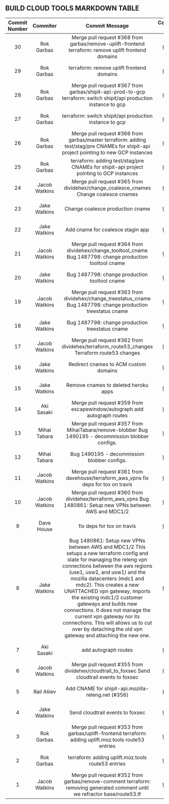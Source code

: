 ## BUILD CLOUD TOOLS MARKDOWN TABLE

| Commit Number | Commiter | Commit Message | Commit Url | Date | 
|:---:|:----:|:----------------------------------:|:------:|:----:| 
|30|Rok Garbas|Merge pull request #368 from garbas/remove-uplift-frontend  terraform: remove uplift frontend domains|[URL](https://github.com/mozilla-releng/build-cloud-tools/commit/1e5bb332a44d6461ff1207426271f5fa49a23b3c)|2018-10-23 14:44:31 
|29|Rok Garbas|terraform: remove uplift frontend domains|[URL](https://github.com/mozilla-releng/build-cloud-tools/commit/4ff072ef8dc8f15d4cf34133d38df320cb817c78)|2018-10-23 14:34:25 
|28|Rok Garbas|Merge pull request #367 from garbas/shipit-api-prod-to-gcp  terraform: switch shipit/api production instance to gcp|[URL](https://github.com/mozilla-releng/build-cloud-tools/commit/10c7c40887b1684a0710081c9e9c748bed3cd072)|2018-10-19 12:50:12 
|27|Rok Garbas|terraform: switch shipit/api production instance to gcp|[URL](https://github.com/mozilla-releng/build-cloud-tools/commit/b3690c363db12052448de45ac33c5d2a96b28ce6)|2018-10-18 19:02:14 
|26|Rok Garbas|Merge pull request #366 from garbas/master  terraform: adding test/stag/pre CNAMEs for shipit-api project pointing to new GCP instances|[URL](https://github.com/mozilla-releng/build-cloud-tools/commit/2d14bf0bbc7f4db23218dbfe8871c7b3dd010e0c)|2018-10-18 10:49:28 
|25|Rok Garbas|terraform: adding test/stag/pre CNAMEs for shipit-api project pointing to GCP instances|[URL](https://github.com/mozilla-releng/build-cloud-tools/commit/14f95fecd81da068b667fd4cd834aea3e63abe47)|2018-10-17 11:26:37 
|24|Jacob Watkins|Merge pull request #365 from dividehex/change_coalesce_cnames  Change coalesce cnames|[URL](https://github.com/mozilla-releng/build-cloud-tools/commit/89b0f4cfa0a2d6da3027c2c4d3df3e63b34c8d29)|2018-10-11 18:01:15 
|23|Jake Watkins|Change coalesce production cname|[URL](https://github.com/mozilla-releng/build-cloud-tools/commit/b6ebdcaaedd137f7c5ba72a893ed0363513d222b)|2018-10-11 17:03:49 
|22|Jake Watkins|Add cname for coalesce stagin app|[URL](https://github.com/mozilla-releng/build-cloud-tools/commit/b82a141ed1f746fbdf5d82b710755085175fc441)|2018-10-11 16:58:20 
|21|Jacob Watkins|Merge pull request #364 from dividehex/change_tooltool_cname  Bug 1487798: change production tooltool cname|[URL](https://github.com/mozilla-releng/build-cloud-tools/commit/96a0f72f551d4573b947b6c4f3c6ee47d52bdb61)|2018-10-09 17:10:30 
|20|Jake Watkins|Bug 1487798: change production tooltool cname|[URL](https://github.com/mozilla-releng/build-cloud-tools/commit/6f8cfcdb6e12a2daea03d95c9063239042f51b6b)|2018-10-09 16:48:56 
|19|Jacob Watkins|Merge pull request #363 from dividehex/change_treestatus_cname  Bug 1487798: change production treestatus cname|[URL](https://github.com/mozilla-releng/build-cloud-tools/commit/a45fd3dd53f710e082cba5eb1ed7826ff23cd767)|2018-10-09 16:40:32 
|18|Jake Watkins|Bug 1487798: change production treestatus cname|[URL](https://github.com/mozilla-releng/build-cloud-tools/commit/3a89d93827d64ae6d16f10f1907155208acba0d8)|2018-10-09 16:06:33 
|17|Jacob Watkins|Merge pull request #362 from dividehex/terraform_route53_changes  Terraform route53 changes|[URL](https://github.com/mozilla-releng/build-cloud-tools/commit/a8f53901312a6a221f0c2736187699bb05cd5c36)|2018-10-03 15:47:54 
|16|Jake Watkins|Redirect cnames to ACM custom domains|[URL](https://github.com/mozilla-releng/build-cloud-tools/commit/6595476dd243bcef7355fa9fe1199db2bdb57c59)|2018-09-28 19:16:17 
|15|Jake Watkins|Remove cnames to deleted heroku apps|[URL](https://github.com/mozilla-releng/build-cloud-tools/commit/4e8869e205361db3868446c2083bcb1576e55e1a)|2018-09-28 19:10:55 
|14|Aki Sasaki|Merge pull request #359 from escapewindow/autograph  add autograph routes|[URL](https://github.com/mozilla-releng/build-cloud-tools/commit/6e16fc3f025ee0b64293db3c61ef43b81ed16c6c)|2018-09-24 16:11:04 
|13|Mihai Tabara|Merge pull request #357 from MihaiTabara/remove-blobber  Bug 1490195 - decommission blobber configs.|[URL](https://github.com/mozilla-releng/build-cloud-tools/commit/78c8f1e6db3162384068ef8abbb9e54632575861)|2018-09-19 11:17:20 
|12|Mihai Tabara|Bug 1490195 - decommission blobber configs.|[URL](https://github.com/mozilla-releng/build-cloud-tools/commit/913da8ed15cb570f35a6d84414940ee1c3d4b60b)|2018-09-14 06:47:29 
|11|Jacob Watkins|Merge pull request #361 from davehouse/terraform_aws_vpns  fix deps for tox on travis|[URL](https://github.com/mozilla-releng/build-cloud-tools/commit/6e2db5d3a74bcd276ef79b2be6ea8b867c651de6)|2018-09-18 21:54:59 
|10|Jacob Watkins|Merge pull request #360 from dividehex/terraform_aws_vpns  Bug 1480861: Setup new VPNs between AWS and MDC1/2|[URL](https://github.com/mozilla-releng/build-cloud-tools/commit/05ab49cb7aab01390f6e70f5171892db00072865)|2018-09-18 20:01:51 
|9|Dave House|fix deps for tox on travis|[URL](https://github.com/mozilla-releng/build-cloud-tools/commit/77cd7caa95612cabb27387871d65ba3306a5b698)|2018-09-18 19:59:35 
|8|Jake Watkins|Bug 1480861: Setup new VPNs between AWS and MDC1/2          This setups a new terraform config and state for managing the         releng vpn connections between the aws regions (use1, usw2, and         usw1) and the mozilla datacenters (mdc1 and mdc2).  This         creates a new UNATTACHED vpn gateway, imports the existing         mdc1/2 customer gateways and builds new connections.  It does         not manage the current vpn gateway nor its connections.  This         will allows us to cut over by detaching the old vpn gateway and         attaching the new one.|[URL](https://github.com/mozilla-releng/build-cloud-tools/commit/1dd12688fc17909bbc1645b95ecd1d704a2afbbf)|2018-09-18 18:44:26 
|7|Aki Sasaki|add autograph routes|[URL](https://github.com/mozilla-releng/build-cloud-tools/commit/e1f8f605b3ed5fd9bab74dd355632f119fa7e332)|2018-09-17 19:33:03 
|6|Jacob Watkins|Merge pull request #355 from dividehex/cloudtrail_to_foxsec  Send cloudtrail events to foxsec|[URL](https://github.com/mozilla-releng/build-cloud-tools/commit/1a5c55687bcabc93abfc10bafe235a54b6c5085d)|2018-09-06 15:58:55 
|5|Rail Aliiev|Add CNAME for shipit-api.mozilla-releng.net (#356)|[URL](https://github.com/mozilla-releng/build-cloud-tools/commit/1467928b9a7bb4377f2062ee9dd4c4f8160f7826)|2018-09-06 15:53:28 
|4|Jake Watkins|Send cloudtrail events to foxsec|[URL](https://github.com/mozilla-releng/build-cloud-tools/commit/7a489ed9b5864775939b3006f6d6581d724ab935)|2018-09-04 20:25:35 
|3|Rok Garbas|Merge pull request #353 from garbas/uplift-frontend  terraform: adding uplift.moz.tools route53 entries|[URL](https://github.com/mozilla-releng/build-cloud-tools/commit/632bfc5b7eaabffd4b1aa9fe37328aea16920ffd)|2018-08-24 13:05:32 
|2|Rok Garbas|terraform: adding uplift.moz.tools route53 entries|[URL](https://github.com/mozilla-releng/build-cloud-tools/commit/047ddd6282a413e9c9509be8a93f4b7729dd33a3)|2018-08-20 19:08:08 
|1|Jacob Watkins|Merge pull request #352 from garbas/remove-comment  terraform: removing generated comment until we refractor base/route53.tf|[URL](https://github.com/mozilla-releng/build-cloud-tools/commit/64007f0c0f8315ffa0ab8c25a0febc3df7c38f77)|2018-08-08 15:21:58 



